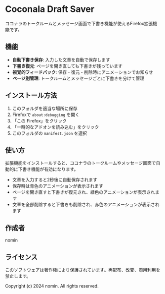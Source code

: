 # Coconala Draft Saver

ココナラのトークルームとメッセージ画面で下書き機能が使えるFirefox拡張機能です。

## 機能

- **自動下書き保存**: 入力した文章を自動で保存します
- **下書き復元**: ページを開き直しても下書きが残っています  
- **視覚的フィードバック**: 保存・復元・削除時にアニメーションでお知らせ
- **ページ別管理**: トークルームとメッセージごとに下書きを分けて管理

## インストール方法

1. このフォルダを適当な場所に保存
2. Firefoxで `about:debugging` を開く
3. 「この Firefox」をクリック
4. 「一時的なアドオンを読み込む」をクリック
5. このフォルダの `manifest.json` を選択

## 使い方

拡張機能をインストールすると、ココナラのトークルームやメッセージ画面で自動的に下書き機能が有効になります。

- 文章を入力すると2秒後に自動保存されます
- 保存時は青色のアニメーションが表示されます
- ページを開き直すと下書きが復元され、緑色のアニメーションが表示されます
- 文章を全部削除すると下書きも削除され、赤色のアニメーションが表示されます

## 作成者

nomin

## ライセンス

このソフトウェアは著作権により保護されています。再配布、改変、商用利用を禁止します。

Copyright (c) 2024 nomin. All rights reserved.